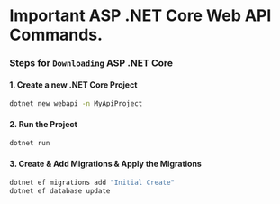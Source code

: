 # Important ASP .NET Core Web API Commands. 

### Steps for `Downloading` ASP .NET Core 

#### 1. Create a new .NET Core Project 
```bash 
dotnet new webapi -n MyApiProject
```

#### 2. Run the Project 
```bash 
dotnet run 
```

#### 3. Create & Add Migrations &  Apply the Migrations 
```bash
dotnet ef migrations add "Initial Create"
dotnet ef database update
```


